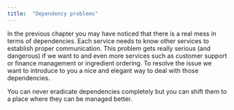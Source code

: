 ```yaml
---
title:  "Dependency problems"
---
```

In the previous chapter you may have noticed that there is a real mess in terms of dependencies. Each service needs to know other services to establish proper communication. This problem gets really serious (and dangerous) if we want to and even more services such as customer support or finance management or ingredient ordering. To resolve the issue we want to introduce to you a nice and elegant way to deal with those dependencies.

<div class="hint info"><i class="fa fa-info-circle"></i>You can never eradicate dependencies completely but you can shift them to a place where they can be managed better.</div>
